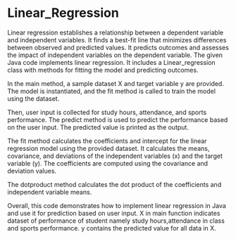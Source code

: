 # Linear_Regression
Linear regression establishes a relationship between a dependent variable and independent variables. It finds a best-fit line that minimizes differences between observed and predicted values. It predicts outcomes and assesses the impact of independent variables on the dependent variable.
The given Java code implements linear regression. It includes a Linear_regression class with methods for fitting the model and predicting outcomes.

In the main method, a sample dataset X and target variable y are provided. The model is instantiated, and the fit method is called to train the model using the dataset.

Then, user input is collected for study hours, attendance, and sports performance. The predict method is used to predict the performance based on the user input. The predicted value is printed as the output.

The fit method calculates the coefficients and intercept for the linear regression model using the provided dataset. It calculates the means, covariance, and deviations of the independent variables (x) and the target variable (y). The coefficients are computed using the covariance and deviation values.

The dotproduct method calculates the dot product of the coefficients and independent variable means.

Overall, this code demonstrates how to implement linear regression in Java and use it for prediction based on user input.
X in main function indicates dataset of performance of student namely study hours,attendance in class and sports performance.
y contains the predicted value for all data in X.
